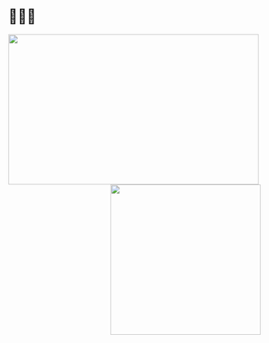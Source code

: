 # 👋👋👋

<!-- ### Hi there 👋 -->

<!--
**Littlehhh/Littlehhh** is a ✨ _special_ ✨ repository because its `README.md` (this file) appears on your GitHub profile.

Here are some ideas to get you started:

- 🔭 I’m currently working on ...
- 🌱 I’m currently learning ...
- 👯 I’m looking to collaborate on ...
- 🤔 I’m looking for help with ...
- 💬 Ask me about ...
- 📫 How to reach me: ...
- 😄 Pronouns: ...
- ⚡ Fun fact: ...
-->

<!-- ![Github stats](https://github-readme-stats.vercel.app/api?username=Littlehhh&show_icons=true&hide_border=true&count_private=true)

![Top Langs](https://github-readme-stats.vercel.app/api/top-langs/?username=Littlehhh&count_private=true) -->


<!-- <img src="https://github-readme-stats.vercel.app/api?username=Littlehhh&show_icons=true&hide_border=true&count_private=true" align="left" >

<img src="https://github-readme-stats.vercel.app/api/top-langs/?username=Littlehhh&count_private=true" align="right" > -->

<a>
  <img align="left" width="500" height="300" src="https://github-readme-stats.vercel.app/api?username=Littlehhh&show_icons=true&hide_border=true&count_private=true" />
  <img align="right" width="300" height="300" src="https://github-readme-stats.vercel.app/api/top-langs/?username=Littlehhh&count_private=true" />
</a>
